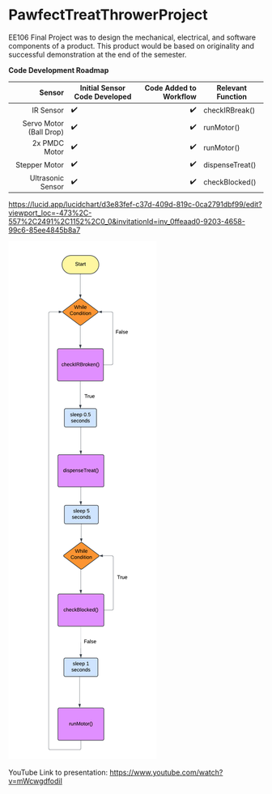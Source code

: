 # PawfectTreatThrowerProject
EE106 Final Project was to design the mechanical, electrical, and software components of a product. This product would be based on originality and successful demonstration at the end of the semester.

**Code Development Roadmap**

| Sensor | Initial Sensor Code Developed | Code Added to Workflow | Relevant Function |
|-----:|---------------|-----:|---------------|
| IR Sensor | :heavy_check_mark: | :heavy_check_mark: | checkIRBreak() |
| Servo Motor (Ball Drop) | :heavy_check_mark: | :heavy_check_mark: | runMotor() |
| 2x PMDC Motor | :heavy_check_mark: | :heavy_check_mark: | runMotor() | limitations on motor due to L298 driver board selected.
| Stepper Motor | :heavy_check_mark: | :heavy_check_mark: | dispenseTreat() |
| Ultrasonic Sensor | :heavy_check_mark: | :heavy_check_mark: | checkBlocked() |

https://lucid.app/lucidchart/d3e83fef-c37d-409d-819c-0ca2791dbf99/edit?viewport_loc=-473%2C-557%2C2491%2C1152%2C0_0&invitationId=inv_0ffeaad0-9203-4658-99c6-85ee4845b8a7


![alt text](https://github.com/ElaynaSeguin/PawfectTreatThrowerProject/blob/main/PetLauncherFlowChart.png)

YouTube Link to presentation: https://www.youtube.com/watch?v=mWcwgdfodiI
